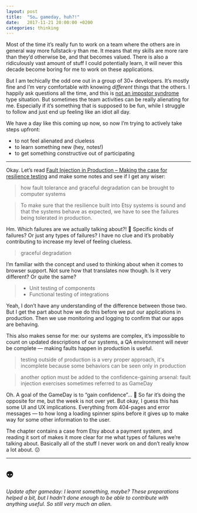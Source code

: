 ```yaml
---
layout: post
title:  "So… gameday, huh?!"
date:   2017-11-21 20:00:00 +0200
categories: thinking
---
```


Most of the time it’s really fun to work on a team where the others are in general way more fullstack-y than me. It means that my skills are more rare than they’d otherwise be, and that becomes valued. There is also a ridiculously vast amount of stuff I could potentially learn, it will never this decade become boring for me to work on these applications.

But I am techically the odd one out in a group of 30+ developers. It’s mostly fine and I’m very comfortable with knowing *different* things that the others. I happily ask questions all the time, and this is [not an impostor syndrome](https://rachsmith.com/2017/i-dont-have-imposter-syndrome) type situation. But sometimes the team activities can be really alienating for me. Especially if it’s something that is supposed to be fun, while I struggle to follow and just end up feeling like an idiot all day.

We have a day like this coming up now, so now I’m trying to actively take steps upfront:
* to not feel alienated and clueless
* to learn something new (hey, notes!)
* to get something constructive out of participating

---

Okay. Let’s read [Fault Injection in Production – Making the case for resilience testing](https://queue.acm.org/detail.cfm?id=2353017) and make some notes and see if I get any wiser:

> how fault tolerance and graceful degradation can be brought to computer systems

> To make sure that the resilience built into Etsy systems is sound and that the systems behave as expected, we have to see the failures being tolerated in production.

Hm. Which failures are we actually talking about?! 🤔 Specific kinds of failures? Or just any types of failures? I have no clue and it’s probably contributing to increase my level of feeling clueless.

> graceful degradation

I’m familiar with the concept and used to thinking about when it comes to browser support. Not sure how that translates now though. Is it very different? Or quite the same?

> * Unit testing of components
> * Functional testing of integrations

Yeah, I don’t have any understanding of the difference between those two. But I get the part about how we do this before we put our applications in production. Then we use monitoring and logging to confirm that our apps are behaving.

This also makes sense for me: our systems are complex, it’s impossible to count on updated descriptions of our systems, a QA environment will never be complete — making faults happen in production is useful.

> testing outside of production is a very proper approach, it's incomplete because some behaviors can be seen only in production

> another option must be added to the confidence-gaining arsenal: fault injection exercises sometimes referred to as GameDay

Oh. A goal of the GameDay is to “gain confidence”… 🙈 So far it’s doing the opposite for me, but the week is not over yet. But okay, I guess this has some UI and UX implications. Everything from 404-pages and error messages — to how long a loading spinner spins before it gives up to make way for some other information to the user.

The chapter contains a case from Etsy about a payment system, and reading it sort of makes it more clear for me what types of failures we’re talking about. Basically all of the stuff I never work on and don’t really know a lot about. 😕

---

## 👽

*Update after gameday: I learnt something, maybe? These preparations helped a bit, but I hadn’t done enough to be able to contribute with anything useful. So still very much an alien.*
